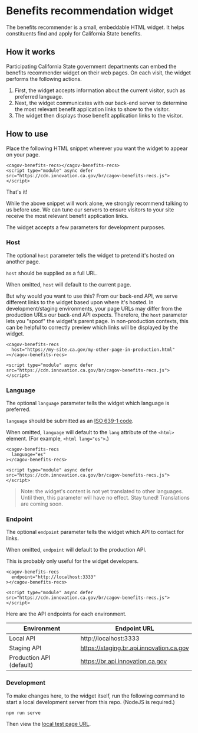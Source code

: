# Benefits recommendation widget

The benefits recommender is a small, embeddable HTML widget. It helps constituents find and apply for California State benefits.

## How it works

Participating California State government departments can embed the benefits recommender widget on their web pages. On each visit, the widget performs the following actions.

1. First, the widget accepts information about the current visitor, such as preferred language.
2. Next, the widget communicates with our back-end server to determine the most relevant benefit application links to show to the visitor.
3. The widget then displays those benefit application links to the visitor.

## How to use

Place the following HTML snippet wherever you want the widget to appear on your page.

```
<cagov-benefits-recs></cagov-benefits-recs>
<script type="module" async defer src="https://cdn.innovation.ca.gov/br/cagov-benefits-recs.js"></script>
```

That's it!

While the above snippet will work alone, we strongly recommend talking to us before use. We can tune our servers to ensure visitors to your site receive the most relevant benefit application links.

The widget accepts a few parameters for development purposes.

### Host

The optional `host` parameter tells the widget to pretend it's hosted on another page.

`host` should be supplied as a full URL.

When omitted, `host` will default to the current page.

But why would you want to use this? From our back-end API, we serve different links to the widget based upon where it's hosted. In development/staging environments, your page URLs may differ from the production URLs our back-end API expects. Therefore, the `host` parameter lets you "spoof" the widget's parent page. In non-production contexts, this can be helpful to correctly preview which links will be displayed by the widget.

```
<cagov-benefits-recs
  host="https://my-site.ca.gov/my-other-page-in-production.html"
></cagov-benefits-recs>

<script type="module" async defer src="https://cdn.innovation.ca.gov/br/cagov-benefits-recs.js"></script>
```

### Language

The optional `language` parameter tells the widget which language is preferred.

`language` should be submitted as an [ISO 639-1 code](https://www.w3schools.com/tags/ref_language_codes.asp).

When omitted, `language` will default to the `lang` attribute of the `<html>` element. (For example, `<html lang="es">`.)

```
<cagov-benefits-recs
  language="es"
></cagov-benefits-recs>

<script type="module" async defer src="https://cdn.innovation.ca.gov/br/cagov-benefits-recs.js"></script>
```

> Note: the widget's content is not yet translated to other languages. Until then, this parameter will have no effect. Stay tuned! Translations are coming soon.

### Endpoint

The optional `endpoint` parameter tells the widget which API to contact for links.

When omitted, `endpoint` will default to the production API.

This is probably only useful for the widget developers.

```
<cagov-benefits-recs
  endpoint="http://localhost:3333"
></cagov-benefits-recs>

<script type="module" async defer src="https://cdn.innovation.ca.gov/br/cagov-benefits-recs.js"></script>
```

Here are the API endpoints for each environment.

| Environment              | Endpoint URL                             |
| ------------------------ | ---------------------------------------- |
| Local API                | http://localhost:3333                    |
| Staging API              | https://staging.br.api.innovation.ca.gov |
| Production API (default) | https://br.api.innovation.ca.gov         |

### Development

To make changes here, to the widget itself, run the following command to start a local development server from this repo. (NodeJS is required.)

```
npm run serve
```

Then view the <a href="http://localhost:8080/preview/local.html">local test page URL</a>.
